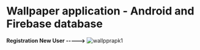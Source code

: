 # Wallpaper application - Android and Firebase database
**Registration New User ----->**
![wallpprapk1](https://user-images.githubusercontent.com/102401268/221366043-9e1ce0d1-72ba-410f-9e8f-41d47a8c6fc0.png)

